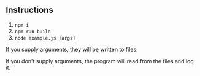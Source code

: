 ## Instructions

1. `npm i`
2. `npm run build`
3. `node example.js [args]`

If you supply arguments, they will be written to files.

If you don't supply arguments, the program will read from the files and log it.

